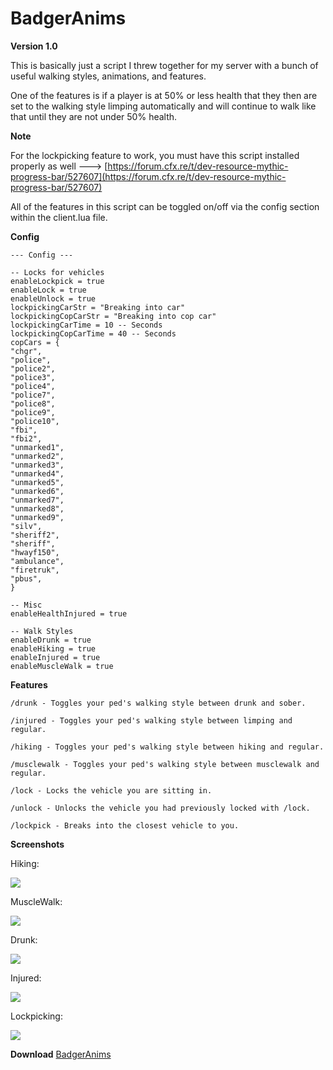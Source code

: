 # BadgerAnims

**Version 1.0** 

This is basically just a script I threw together for my server with a bunch of useful walking styles, animations, and features.

One of the features is if a player is at 50% or less health that they then are set to the walking style limping automatically and will continue to walk like that until they are not under 50% health.

**Note** 

For the lockpicking feature to work, you must have this script installed properly as well ---&gt; [https://forum.cfx.re/t/dev-resource-mythic-progress-bar/527607](https://forum.cfx.re/t/dev-resource-mythic-progress-bar/527607)

All of the features in this script can be toggled on/off via the config section within the client.lua file.

**Config**

```text
--- Config ---

-- Locks for vehicles
enableLockpick = true
enableLock = true
enableUnlock = true
lockpickingCarStr = "Breaking into car"
lockpickingCopCarStr = "Breaking into cop car"
lockpickingCarTime = 10 -- Seconds
lockpickingCopCarTime = 40 -- Seconds
copCars = {
"chgr",
"police",
"police2",
"police3",
"police4",
"police7",
"police8",
"police9",
"police10",
"fbi",
"fbi2",
"unmarked1",
"unmarked2",
"unmarked3",
"unmarked4",
"unmarked5",
"unmarked6",
"unmarked7",
"unmarked8",
"unmarked9",
"silv",
"sheriff2",
"sheriff",
"hwayf150",
"ambulance",
"firetruk",
"pbus",
}

-- Misc
enableHealthInjured = true

-- Walk Styles
enableDrunk = true
enableHiking = true
enableInjured = true
enableMuscleWalk = true
```

**Features** 

`/drunk - Toggles your ped's walking style between drunk and sober.`

`/injured - Toggles your ped's walking style between limping and regular.`

`/hiking - Toggles your ped's walking style between hiking and regular.`

`/musclewalk - Toggles your ped's walking style between musclewalk and regular.`

`/lock - Locks the vehicle you are sitting in.`

`/unlock - Unlocks the vehicle you had previously locked with /lock.`

`/lockpick - Breaks into the closest vehicle to you.`

**Screenshots**

Hiking: 

![](https://i.gyazo.com/b767489678f953b5f099e731d40dbc07.gif)

MuscleWalk: 

![](https://i.gyazo.com/5082d61bd58a3832c9230c0bde2dcd8c.gif)

Drunk:

![](https://i.gyazo.com/bdea07bffeda38ef29df5d51a6b5179f.gif)

Injured: 

![](https://i.gyazo.com/8371b3fe54928dd3e6edebf25343ef9d.gif)

Lockpicking:

![](https://i.gyazo.com/63ff9b93b136bfb86a8aca4be0cbe612.gif)

**Download** [BadgerAnims](https://github.com/TheWolfBadger/BadgerAnims)

